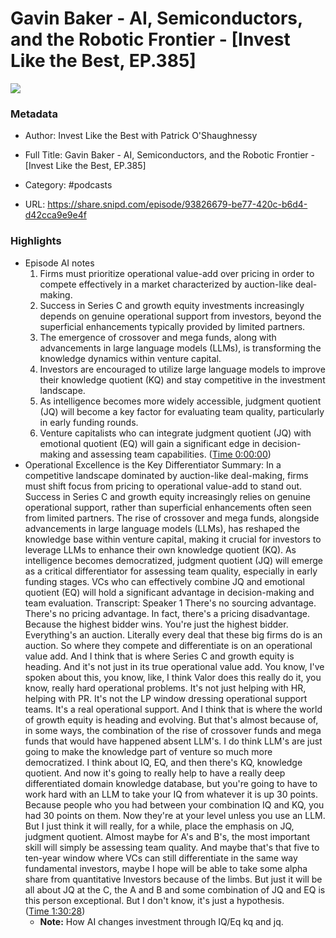 # Gavin Baker - AI, Semiconductors, and the Robotic Frontier - [Invest Like the Best, EP.385]

![](https://wsrv.nl/?url=https%3A%2F%2Fmegaphone.imgix.net%2Fpodcasts%2Fef669774-cccd-11ed-889b-c36caad6646f%2Fimage%2FILTB_NEW.png%3Fixlib%3Drails-4.3.1%26max-w%3D3000%26max-h%3D3000%26fit%3Dcrop%26auto%3Dformat%2Ccompress&w=100&h=100)

### Metadata

- Author: Invest Like the Best with Patrick O'Shaughnessy
- Full Title: Gavin Baker - AI, Semiconductors, and the Robotic Frontier - [Invest Like the Best, EP.385]
- Category: #podcasts



- URL: https://share.snipd.com/episode/93826679-be77-420c-b6d4-d42cca9e9e4f

### Highlights

- Episode AI notes
  1. Firms must prioritize operational value-add over pricing in order to compete effectively in a market characterized by auction-like deal-making.
  2. Success in Series C and growth equity investments increasingly depends on genuine operational support from investors, beyond the superficial enhancements typically provided by limited partners.
  3. The emergence of crossover and mega funds, along with advancements in large language models (LLMs), is transforming the knowledge dynamics within venture capital.
  4. Investors are encouraged to utilize large language models to improve their knowledge quotient (KQ) and stay competitive in the investment landscape.
  5. As intelligence becomes more widely accessible, judgment quotient (JQ) will become a key factor for evaluating team quality, particularly in early funding rounds.
  6. Venture capitalists who can integrate judgment quotient (JQ) with emotional quotient (EQ) will gain a significant edge in decision-making and assessing team capabilities. ([Time 0:00:00](https://share.snipd.com/episode-takeaways/e9bfad71-c3de-4b6d-bd2d-95ff411167e3))
- Operational Excellence is the Key Differentiator
  Summary:
  In a competitive landscape dominated by auction-like deal-making, firms must shift focus from pricing to operational value-add to stand out.
  Success in Series C and growth equity increasingly relies on genuine operational support, rather than superficial enhancements often seen from limited partners. The rise of crossover and mega funds, alongside advancements in large language models (LLMs), has reshaped the knowledge base within venture capital, making it crucial for investors to leverage LLMs to enhance their own knowledge quotient (KQ).
  As intelligence becomes democratized, judgment quotient (JQ) will emerge as a critical differentiator for assessing team quality, especially in early funding stages.
  VCs who can effectively combine JQ and emotional quotient (EQ) will hold a significant advantage in decision-making and team evaluation.
  Transcript:
  Speaker 1
  There's no sourcing advantage. There's no pricing advantage. In fact, there's a pricing disadvantage. Because the highest bidder wins. You're just the highest bidder. Everything's an auction. Literally every deal that these big firms do is an auction. So where they compete and differentiate is on an operational value add. And I think that is where Series C and growth equity is heading. And it's not just in its true operational value add. You know, I've spoken about this, you know, like, I think Valor does this really do it, you know, really hard operational problems. It's not just helping with HR, helping with PR. It's not the LP window dressing operational support teams. It's a real operational support. And I think that is where the world of growth equity is heading and evolving. But that's almost because of, in some ways, the combination of the rise of crossover funds and mega funds that would have happened absent LLM's. I do think LLM's are just going to make the knowledge part of venture so much more democratized. I think about IQ, EQ, and then there's KQ, knowledge quotient. And now it's going to really help to have a really deep differentiated domain knowledge database, but you're going to have to work hard with an LLM to take your IQ from whatever it is up 30 points. Because people who you had between your combination IQ and KQ, you had 30 points on them. Now they're at your level unless you use an LLM. But I just think it will really, for a while, place the emphasis on JQ, judgment quotient. Almost maybe for A's and B's, the most important skill will simply be assessing team quality. And maybe that's that five to ten-year window where VCs can still differentiate in the same way fundamental investors, maybe I hope will be able to take some alpha share from quantitative Investors because of the limbs. But just it will be all about JQ at the C, the A and B and some combination of JQ and EQ is this person exceptional. But I don't know, it's just a hypothesis. ([Time 1:30:28](https://share.snipd.com/snip/c68bf654-0ef3-4c63-b8a5-fc0bfe8be998))
    - **Note:** How AI changes investment through IQ/Eq kq and jq.
